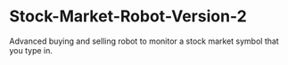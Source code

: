 # Stock-Market-Robot-Version-2
Advanced buying and selling robot to monitor a stock market symbol that you type in. 
